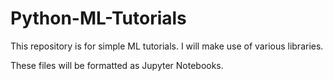 # Python-ML-Tutorials

This repository is for simple ML tutorials. I will make use of various libraries.

These files will be formatted as Jupyter Notebooks.
